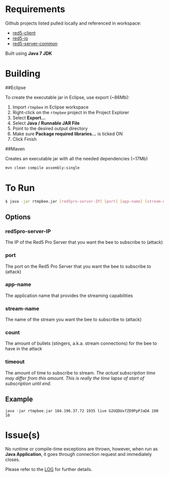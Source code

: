 Requirements
===

Github projects listed pulled locally and referenced in workspace:

* [red5-client](https://github.com/Red5/red5-client)
* [red5-io](https://github.com/Red5/red5-io)
* [red5-server-common](https://github.com/Red5/red5-server-common)

Built using **Java 7 JDK**

Building
===

##Eclipse

To create the executable jar in Eclipse, use export (~86Mb):

1. Import `rtmpbee` in Eclipse workspace
2. Right-click on the `rtmpbee` project in the Project Explorer
3. Select __Export...__
4. Select __Java / Runnable JAR File__
5. Point to the desired output directory
6. Make sure __Package required libraries...__ is ticked ON
7. Click Finish

##Maven

Creates an executable jar with all the needed dependencies (~17Mb)

```sh
mvn clean compile assembly:single
```

To Run
===

```sh
$ java -jar rtmpbee.jar [red5pro-server-IP] [port] [app-name] [stream-name] [count] [timeout]
```

Options
---

### red5pro-server-IP
The IP of the Red5 Pro Server that you want the bee to subscribe to (attack)

### port
The port on the Red5 Pro Server that you want the bee to subscribe to (attack)

### app-name
The application name that provides the streaming capabilities

### stream-name
The name of the stream you want the bee to subscribe to (attack)

### count
The amount of bullets (stingers, a.k.a. stream connections) for the bee to have in the attack

### timeout
The amount of time to subscribe to stream. _The actual subscription time may differ from this amount. This is really the time lapse of start of subscription until end._

Example
---
```
java -jar rtmpbee.jar 104.196.37.72 1935 live G2UQDUxfZD9PpPJaDA 100 10
```

Issue(s)
===
No runtime or compile-time exceptions are thrown, however, when run as **Java Application**, it goes through connection request and immediately closes.

Please refer to the [LOG](https://github.com/infrared5/rtmpbee/blob/master/LOG.txt) for further details.
